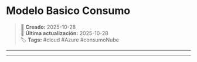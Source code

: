 # Modelo Basico Consumo

> 📅 **Creado:** 2025-10-28  
> 🔁 **Última actualización:** 2025-10-28  
> 🏷️ **Tags:** #cloud #Azure #consumoNube

---


---

